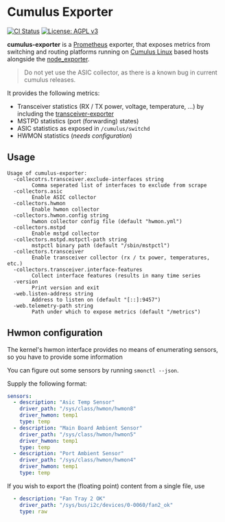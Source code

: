 # Cumulus Exporter
[![CI Status](https://gitlab.com/wobcom/cumulus-exporter/badges/master/pipeline.svg)](https://gitlab.com/wobcom/cumulus-exporter/pipelines) [![License: AGPL v3](https://img.shields.io/badge/License-AGPL%20v3-blue.svg)](https://www.gnu.org/licenses/agpl-3.0)

**cumulus-exporter** is a [Prometheus](https://github.com/prometheus/prometheus) exporter, that exposes metrics from switching and routing platforms running on [Cumulus Linux](https://cumulusnetworks.com/products/cumulus-linux/) based hosts alongside the [node_exporter](https://github.com/prometheus/node_exporter).

> Do not yet use the ASIC collector, as there is a known bug in current cumulus releases.

It provides the following metrics:
* Transceiver statistics (RX / TX power, voltage, temperature, ...) by including the [transceiver-exporter](https://github.com/wobcom/transceiver-exporter)
* MSTPD statistics (port (forwarding) states)
* ASIC statistics as exposed in `/cumulus/switchd`
* HWMON statistics (*needs configuration*)

## Usage
```
Usage of cumulus-exporter:
  -collecotrs.transceiver.exclude-interfaces string
    	Comma seperated list of interfaces to exclude from scrape
  -collectors.asic
    	Enable ASIC collector
  -collectors.hwmon
    	Enable hwmon collector
  -collectors.hwmon.config string
    	hwmon collector config file (default "hwmon.yml")
  -collectors.mstpd
    	Enable mstpd collector
  -collectors.mstpd.mstpctl-path string
    	mstpctl binary path (default "/sbin/mstpctl")
  -collectors.transceiver
    	Enable transceiver collector (rx / tx power, temperatures, etc.)
  -collectors.transceiver.interface-features
    	Collect interface features (results in many time series
  -version
    	Print version and exit
  -web.listen-address string
    	Address to listen on (default "[::]:9457")
  -web.telemetry-path string
    	Path under which to expose metrics (default "/metrics")
```

## Hwmon configuration
The kernel's hwmon interface provides no means of enumerating sensors, so you have to provide some information

You can figure out some sensors by running `smonctl --json`.

Supply the following format:
```yaml
sensors:
  - description: "Asic Temp Sensor"
    driver_path: "/sys/class/hwmon/hwmon8"
    driver_hwmon: temp1
    type: temp
  - description: "Main Board Ambient Sensor"
    driver_path: "/sys/class/hwmon/hwmon5"
    driver_hwmon: temp1
    type: temp
  - description: "Port Ambient Sensor"
    driver_path: "/sys/class/hwmon/hwmon4"
    driver_hwmon: temp1
    type: temp
```

If you wish to export the (floating point) content from a single file, use
```yaml
  - description: "Fan Tray 2 OK"
    driver_path: "/sys/bus/i2c/devices/0-0060/fan2_ok"
    type: raw
```
